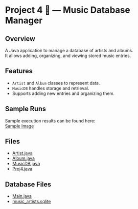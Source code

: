 # Project 4 🎵 — Music Database Manager

## Overview
A Java application to manage a database of artists and albums.  
It allows adding, organizing, and viewing stored music entries.

## Features
- `Artist` and `Album` classes to represent data.  
- `MusicDB` handles storage and retrieval.  
- Supports adding new entries and organizing them.

## Sample Runs
Sample execution results can be found here:  
[Sample Image](./1Screenshots%20for%20proj4.docx)

## Files
- [Artist.java](./Proj4/proj4/Artist.java)  
- [Album.java](./Proj4/proj4/Album.java)
- [MusicDB.java](./Proj4/proj4/MusicDB.java)  
- [Proj4.java](./Proj4/proj4/Proj4.java)

## Database Files
- [Main.java](./Sample/src/Main.java)  
- [music_artists.sqlite](./Sample/src/music_artists.sqlite)
